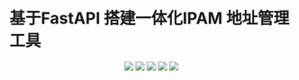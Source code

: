 # 基于FastAPI 搭建一体化IPAM 地址管理工具

<p align="center">
    <img src="https://img.shields.io/badge/Python-brightgreen.svg"/>
    <img src="https://img.shields.io/badge/FastAPI-brightgreen.svg"/>
    <img src="https://img.shields.io/badge/Vue3-blue.svg"/>
    <img src="https://img.shields.io/badge/license-Apache-green.svg"/>
    <a href="https://gitee.com/NetAxeClub" target="_blank">
        <img src="https://img.shields.io/badge/Author-Xhweng-orange.svg"/>
    </a>
</p>